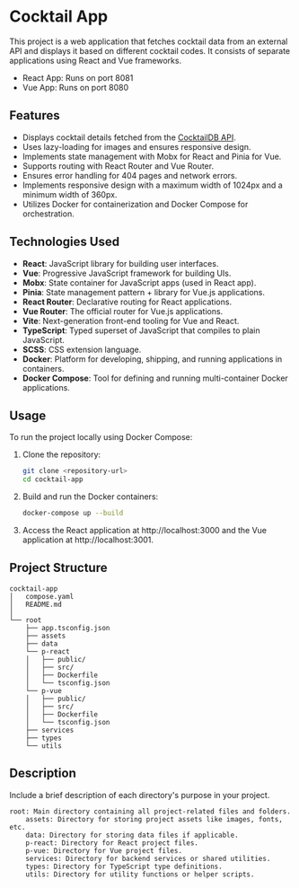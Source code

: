 # Cocktail App

This project is a web application that fetches cocktail data from an external API and displays it based on different cocktail codes. It consists of separate applications using React and Vue frameworks.

- React App: Runs on port 8081
- Vue App: Runs on port 8080

## Features

- Displays cocktail details fetched from the [CocktailDB API](https://www.thecocktaildb.com/api.php).
- Uses lazy-loading for images and ensures responsive design.
- Implements state management with Mobx for React and Pinia for Vue.
- Supports routing with React Router and Vue Router.
- Ensures error handling for 404 pages and network errors.
- Implements responsive design with a maximum width of 1024px and a minimum width of 360px.
- Utilizes Docker for containerization and Docker Compose for orchestration.

## Technologies Used

- **React**: JavaScript library for building user interfaces.
- **Vue**: Progressive JavaScript framework for building UIs.
- **Mobx**: State container for JavaScript apps (used in React app).
- **Pinia**: State management pattern + library for Vue.js applications.
- **React Router**: Declarative routing for React applications.
- **Vue Router**: The official router for Vue.js applications.
- **Vite**: Next-generation front-end tooling for Vue and React.
- **TypeScript**: Typed superset of JavaScript that compiles to plain JavaScript.
- **SCSS**: CSS extension language.
- **Docker**: Platform for developing, shipping, and running applications in containers.
- **Docker Compose**: Tool for defining and running multi-container Docker applications.

## Usage

To run the project locally using Docker Compose:

1. Clone the repository:

	```bash
	git clone <repository-url>
	cd cocktail-app
	```

2. Build and run the Docker containers:

	```bash
	docker-compose up --build
	```
3. Access the React application at http://localhost:3000 and the Vue application at http://localhost:3001.

## Project Structure

```plaintext
cocktail-app
│	compose.yaml
│	README.md
│
└── root
	├── app.tsconfig.json
	├── assets
	├── data
	└── p-react
	│	├── public/
	│	├── src/
	│	├── Dockerfile
	│	└── tsconfig.json
	└── p-vue
	│	├── public/
	│	├── src/
	│	├── Dockerfile
	│	└── tsconfig.json
	├── services
	├── types
	└── utils
```
## Description

Include a brief description of each directory's purpose in your project.

	root: Main directory containing all project-related files and folders.
		assets: Directory for storing project assets like images, fonts, etc.
		data: Directory for storing data files if applicable.
		p-react: Directory for React project files.
		p-vue: Directory for Vue project files.
		services: Directory for backend services or shared utilities.
		types: Directory for TypeScript type definitions.
		utils: Directory for utility functions or helper scripts.